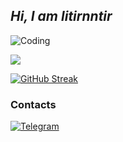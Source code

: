 ## *Hi, I am litirnntir*
![Coding](https://raw.githubusercontent.com/litirnntir/litirnntir/main/1VM9.gif)

![](https://komarev.com/ghpvc/?username=litirnntir&color=yellow)

[![GitHub Streak](https://streak-stats.demolab.com?user=litirnntir&theme=onedark)](https://git.io/streak-stats)

### Contacts
[![Telegram](https://img.shields.io/badge/telegram-1f272e?style=for-the-badge&logo=telegram)](https://t.me/litirnntir)
